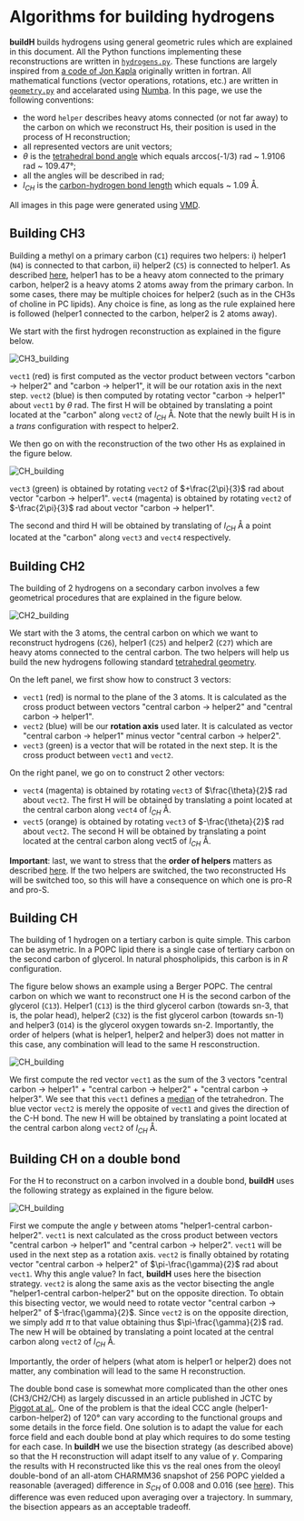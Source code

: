 # Algorithms for building hydrogens

**buildH** builds hydrogens using general geometric rules which are explained in this document. All the Python functions implementing these reconstructions are written in [`hydrogens.py`](https://github.com/patrickfuchs/buildH/blob/master/buildh/hydrogens.py). These functions are largely inspired from [a code of Jon Kapla](https://github.com/kaplajon/trajman/blob/master/module_trajop.f90#L242) originally written in fortran. All mathematical functions (vector operations, rotations, etc.) are written in [`geometry.py`](https://github.com/patrickfuchs/buildH/blob/master/buildh/hydrogens.py) and accelarated using [Numba](https://numba.pydata.org/). In this page, we use the following conventions:

- the word `helper` describes heavy atoms connected (or not far away) to the carbon on which we reconstruct Hs, their position is used in the process of H reconstruction;
- all represented vectors are unit vectors;
- $\theta$ is the [tetrahedral bond angle](https://en.wikipedia.org/wiki/Tetrahedron) which equals arccos(-1/3) rad ~ 1.9106 rad ~ 109.47°; 
- all the angles will be described in rad;
- $l_{CH}$ is the [carbon-hydrogen bond length](https://en.wikipedia.org/wiki/Carbon%E2%80%93hydrogen_bond) which equals ~ 1.09 Å.

All images in this page were generated using [VMD](http://www.ks.uiuc.edu/Research/vmd/).

## Building CH3

Building a methyl on a primary carbon (`C1`) requires two helpers: i) helper1 (`N4`) is connected to that carbon, ii) helper2 (`C5`) is connected to helper1. As described [here](json_format.md#ch3), helper1 has to be a heavy atom connected to the primary carbon, helper2 is a heavy atoms 2 atoms away from the primary carbon. In some cases, there may be multiple choices for helper2 (such as in the CH3s of choline in PC lipids). Any choice is fine, as long as the rule explained here is followed (helper1 connected to the carbon, helper2 is 2 atoms away).

We start with the first hydrogen reconstruction as explained in the figure below.

![CH3_building](img/how_CH3_building1.png)

`vect1` (red) is first computed as the vector product between vectors "carbon -> helper2" and "carbon -> helper1", it will be our rotation axis in the next step. `vect2` (blue) is then computed by rotating vector "carbon -> helper1" about `vect1` by $\theta$ rad. The first H will be obtained by translating a point located at the "carbon" along `vect2` of $l_{CH}$ Å. Note that the newly built H is in a *trans* configuration with respect to helper2.

We then go on with the reconstruction of the two other Hs as explained in the figure below.

![CH_building](img/how_CH3_building2.png)

`vect3` (green) is obtained by rotating `vect2` of $+\frac{2\pi}{3}$ rad about vector "carbon -> helper1". 
`vect4` (magenta) is obtained by rotating `vect2` of $-\frac{2\pi}{3}$ rad about vector "carbon -> helper1". 

The second and third H will be obtained by translating of $l_{CH}$ Å a point located at the "carbon" along `vect3` and `vect4` respectively.

## Building CH2

The building of 2 hydrogens on a secondary carbon involves a few geometrical procedures that are explained in the figure below.

![CH2_building](img/how_CH2_building.png)

We start with the 3 atoms, the central carbon on which we want to reconstruct hydrogens (`C26`), helper1 (`C25`) and helper2 (`C27`) which are heavy atoms connected to the central carbon. The two helpers will help us build the new hydrogens following standard [tetrahedral geometry](https://en.wikipedia.org/wiki/Tetrahedral_molecular_geometry). 

On the left panel, we first show how to construct 3 vectors:

- `vect1` (red) is normal to the plane of the 3 atoms. It is calculated as the cross product between vectors "central carbon -> helper2" and "central carbon -> helper1".
- `vect2` (blue) will be our **rotation axis** used later. It is calculated as vector "central carbon -> helper1" minus vector "central carbon -> helper2".
- `vect3` (green) is a vector that will be rotated in the next step. It is the cross product between `vect1` and `vect2`.

On the right panel, we go on to construct 2 other vectors:

- `vect4` (magenta) is obtained by rotating `vect3` of $\frac{\theta}{2}$ rad about `vect2`. The first H will be obtained by translating a point located at the central carbon along `vect4` of $l_{CH}$ Å.
- `vect5` (orange) is obtained by rotating `vect3` of $-\frac{\theta}{2}$ rad about `vect2`. The second H will be obtained by translating a point located at the central carbon along vect5 of $l_{CH}$ Å.

**Important**: last, we want to stress that the **order of helpers** matters as described [here](json_format.md#ch2). If the two helpers are switched, the two reconstructed Hs will be switched too, so this will have a consequence on which one is pro-R and pro-S.

## Building CH

The building of 1 hydrogen on a tertiary carbon is quite simple. This carbon can be asymetric. In a POPC lipid there is a single case of tertiary carbon on the second carbon of glycerol. In natural phospholipids, this carbon is in *R* configuration. 

The figure below  shows an example using a Berger POPC. The central carbon on which we want to reconstruct one H is the second carbon of the glycerol (`C13`). Helper1 (`C13`) is the third glycerol carbon (towards sn-3, that is, the polar head),  helper2 (`C32`) is the fist glycerol carbon (towards sn-1) and helper3  (`O14`) is the glycerol oxygen towards sn-2. Importantly, the order of helpers (what is helper1, helper2 and helper3) does not matter in this case, any combination will lead to the same H resconstruction.

![CH_building](img/how_CH_building.png)

We first compute the red vector `vect1` as the sum of the 3 vectors "central carbon -> helper1" + "central carbon -> helper2" + "central carbon -> helper3". We see that this `vect1` defines a [median](https://en.wikipedia.org/wiki/Median_(geometry)#Tetrahedron) of the tetrahedron. The blue vector `vect2` is merely the opposite of `vect1` and gives the direction of the C-H bond. The new H will be obtained by translating a point located at the central carbon along `vect2` of $l_{CH}$ Å.

## Building CH on a double bond

For the H to reconstruct on a carbon involved in a double bond, **buildH** uses the following strategy as explained in the figure below.

![CH_building](img/how_CHdoublebond_building.png)

First we compute the angle $\gamma$ between atoms "helper1-central carbon-helper2". `vect1` is next calculated as the cross product between vectors "central carbon -> helper1" and "central carbon -> helper2". `vect1` will be used in the next step as a rotation axis. `vect2` is finally obtained by rotating vector "central carbon -> helper2" of $\pi-\frac{\gamma}{2}$ rad about `vect1`. Why this angle value? In fact, **buildH** uses here the bisection strategy. `vect2` is along the same axis as the vector bisecting the angle "helper1-central carbon-helper2" but on the opposite direction. To obtain this bisecting vector, we would need to rotate vector "central carbon -> helper2" of $-\frac{\gamma}{2}$. Since `vect2` is on the opposite direction, we simply add $\pi$ to that value obtaining thus $\pi-\frac{\gamma}{2}$ rad. The new H will be obtained by translating a point located at the central carbon along `vect2` of $l_{CH}$ Å.

Importantly, the order of helpers (what atom is helper1 or helper2) does not matter, any combination will lead to the same H reconstruction.

The double bond case is somewhat more complicated than the other ones (CH3/CH2/CH) as largely discussed in an article published in JCTC by [Piggot at al.](https://doi.org/10.1021/acs.jctc.7b00643). One of the problem is that the ideal CCC angle (helper1-carbon-helper2) of 120° can vary according to the functional groups and some details in the force field. One solution is to adapt the value for each force field and each double bond at play which requires to do some testing for each case. In **buildH** we use the bisection strategy (as described above) so that the H reconstruction will adapt itself to any value of ${\gamma}$. Comparing the results with H reconstructed like this vs the real ones from the oleoyl double-bond of an all-atom CHARMM36 snapshot of 256 POPC yielded a reasonable (averaged) difference in $S_{CH}$ of 0.008 and 0.016 (see [here](https://zenodo.org/record/4715962)). This difference was even reduced upon averaging over a trajectory. In summary, the bisection appears as an acceptable tradeoff.

